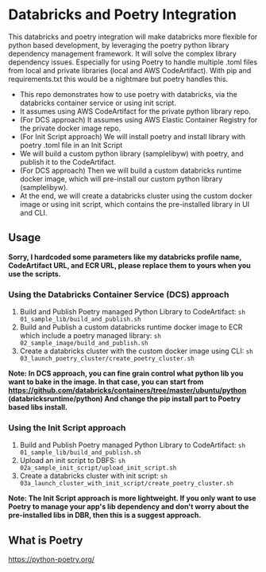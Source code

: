 # Databricks and Poetry Integration

This databricks and poetry integration will make databricks more flexible for python based development, by leveraging the poetry python library dependency management framework. It will solve the complex library dependency issues. Especially for using Poetry to handle multiple .toml files from local and private libraries (local and AWS CodeArtifact). With pip and requirements.txt this would be a nightmare but poetry handles this. 

* This repo demonstrates how to use poetry with databricks, via the databricks container service or using init script.
* It assumes using AWS CodeArtifact for the private python library repo.
* (For DCS approach) It assumes using AWS Elastic Container Registry for the private docker image repo.
* (For Init Script approach) We will install poetry and install library with poetry .toml file in an Init Script
* We will build a custom python library (samplelibyw) with poetry, and publish it to the CodeArtifact.
* (For DCS approach) Then we will build a custom databricks runtime docker image, which will pre-install our custom python library (samplelibyw).
* At the end, we will create a databricks cluster using the custom docker image or using init script, which contains the pre-installed library in UI and CLI.


## Usage

**Sorry, I hardcoded some parameters like my databricks profile name, CodeArtifact URL, and ECR URL, please replace them to yours when you use the scripts.**

### Using the Databricks Container Service (DCS) approach

1) Build and Publish Poetry managed Python Library to CodeArtifact: `sh 01_sample_lib/build_and_publish.sh`
2) Build and Publish a custom databricks runtime docker image to ECR which include a poetry managed library: `sh 02_sample_image/build_and_publish.sh`
3) Create a databricks cluster with the custom docker image using CLI: `sh 03_launch_poetry_cluster/create_poetry_cluster.sh`

**Note: In DCS approach, you can fine grain control what python lib you want to bake in the image. In that case, you can start from https://github.com/databricks/containers/tree/master/ubuntu/python (databricksruntime/python) And change the pip install part to Poetry based libs install.**


### Using the Init Script approach

1) Build and Publish Poetry managed Python Library to CodeArtifact: `sh 01_sample_lib/build_and_publish.sh`
2) Upload an init script to DBFS: `sh 02a_sample_init_script/upload_init_script.sh`
3) Create a databricks cluster with init script: `sh 03a_launch_cluster_with_init_script/create_poetry_cluster.sh` 

**Note: The Init Script approach is more lightweight. If you only want to use Poetry to manage your app's lib dependency and don't worry about the pre-installed libs in DBR, then this is a suggest approach.**


## What is Poetry

https://python-poetry.org/


